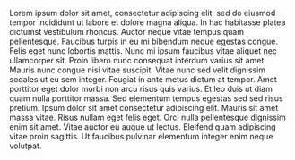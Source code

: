 <!doctype html>

<html lang="en">
<head>
  <meta charset="utf-8">

  <title>Testing</title>
  <meta name="author" content="Zach Low">
</head>

<body>
  <p>
    Lorem ipsum dolor sit amet, consectetur adipiscing elit, sed do eiusmod tempor incididunt ut labore et dolore magna aliqua. In hac habitasse platea dictumst vestibulum rhoncus. Auctor neque vitae tempus quam pellentesque. Faucibus turpis in eu mi bibendum neque egestas congue. Felis eget nunc lobortis mattis. Nunc mi ipsum faucibus vitae aliquet nec ullamcorper sit. Proin libero nunc consequat interdum varius sit amet. Mauris nunc congue nisi vitae suscipit. Vitae nunc sed velit dignissim sodales ut eu sem integer. Feugiat in ante metus dictum at tempor. Amet porttitor eget dolor morbi non arcu risus quis varius. Et leo duis ut diam quam nulla porttitor massa. Sed elementum tempus egestas sed sed risus pretium. Ipsum dolor sit amet consectetur adipiscing elit. Mauris sit amet massa vitae. Risus nullam eget felis eget. Orci nulla pellentesque dignissim enim sit amet. Vitae auctor eu augue ut lectus. Eleifend quam adipiscing vitae proin sagittis. Ut faucibus pulvinar elementum integer enim neque volutpat.
  </p>
</body>
</html>

